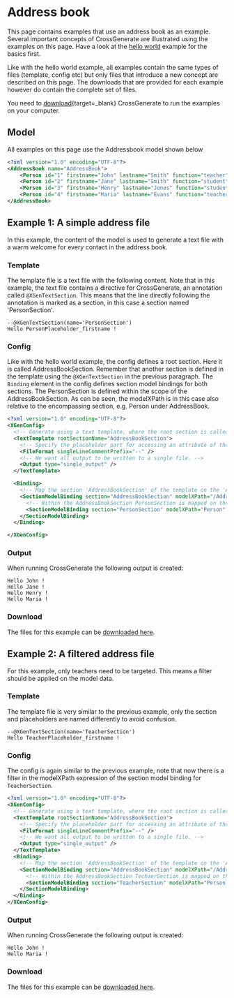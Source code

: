 # Address book

This page contains examples that use an address book as an example.
Several important concepts of CrossGenerate are illustrated using the examples on this page. Have a look at the [hello world](./helloworld.md) example for the basics first.

Like with the hello world example, all examples contain the same types of files (template, config etc) but only files that introduce a new concept are described on this page.
The downloads that are provided for each example however do contain the complete set of files.

You need to [download](https://generate.x-breeze.com/download/){target=_blank} CrossGenerate to run the examples on your computer.

## Model
All examples on this page use the Addressbook model shown below

```xml
<?xml version="1.0" encoding="UTF-8"?>
<AddressBook name="AddressBook">
    <Person id="1" firstname="John" lastname="Smith" function="teacher" />
    <Person id="2" firstname="Jane" lastname="Smith" function="student" />
    <Person id="3" firstname="Henry" lastname="Jones" function="student" />
    <Person id="4" firstname="Maria" lastname="Evans" function="teacher" />
</AddressBook>
```

## Example 1: A simple address file
In this example, the content of the model is used to generate a text file with a warm welcome for every contact in the address book.

### Template
The template file is a text file with the following content. Note that in this example, the text file contains a directive for CrossGenerate, an annotation called `@XGenTextSection`. This means that the line directly following the annotation is marked as a section, in this case a section named 'PersonSection'.

```
--@XGenTextSection(name='PersonSection')
Hello PersonPlaceholder_firstname !

```

### Config
Like with the hello world example, the config defines a root section. Here it is called AddressBookSection. Remember that another section is defined in the template using the `@XGenTextSection` in the previous paragraph.
The `Binding` element in the config defines section model bindings for both sections. The PersonSection is defined within the scope of the AddressBookSection. As can be seen, the modelXPath is in this case also relative to the encompassing section, e.g. Person under AddressBook.

```xml
<?xml version="1.0" encoding="UTF-8"?>
<XGenConfig>  
  <!-- Generate using a text template, where the root section is called 'AddressBookSection'.  -->
  <TextTemplate rootSectionName="AddressBookSection">
    <!-- Specify the placeholder part for accessing an attribute of the mapped model element. -->
    <FileFormat singleLineCommentPrefix="--" />
    <!-- We want all output to be written to a single file. -->
    <Output type="single_output" />
  </TextTemplate>

  <Binding>
    <!-- Map the section 'AddressBookSection' of the template on the 'AddressBook' element of the model and scan the section in the template for the 'AddressBookPlaceholder'. -->
    <SectionModelBinding section="AddressBookSection" modelXPath="/AddressBook" placeholderName="AddressBookPlaceholder">
      <!-- Within the AddressBookSection PersonSection is mapped on the 'Person' element of the model. -->
      <SectionModelBinding section="PersonSection" modelXPath="Person" placeholderName="PersonPlaceholder" />
    </SectionModelBinding>
  </Binding>

</XGenConfig>
```

### Output
When running CrossGenerate the following output is created:
```
Hello John !
Hello Jane !
Hello Henry !
Hello Maria !
```

### Download
The files for this example can be [downloaded here](./002_AddressBook.zip).


## Example 2: A filtered address file
For this example, only teachers need to be targeted. This means a filter should be applied on the model data.

### Template
The template file is very similar to the previous example, only the section and placeholders are named differently to avoid confusion.
```
--@XGenTextSection(name='TeacherSection')
Hello TeacherPlaceholder_firstname !

```

### Config
The config is again similar to the previous example, note that now there is a filter in the modelXPath expression of the section model binding for `TeacherSection`.

```xml
<?xml version="1.0" encoding="UTF-8"?>
<XGenConfig>  
  <!-- Generate using a text template, where the root section is called 'AddressBookSection'.  -->
  <TextTemplate rootSectionName="AddressBookSection">
    <!-- Specify the placeholder part for accessing an attribute of the mapped model element. -->
    <FileFormat singleLineCommentPrefix="--" />
    <!-- We want all output to be written to a single file. -->
    <Output type="single_output" />
  </TextTemplate>
  <Binding>
    <!-- Map the section 'AddressBookSection' of the template on the 'AddressBook' element of the model and scan the section in the template for the 'AddressBookPlaceholder'. -->
    <SectionModelBinding section="AddressBookSection" modelXPath="/AddressBook" placeholderName="AddressBookPlaceholder">
      <!-- Within the AddressBookSection TechaerSection is mapped on the 'Person' element of the model, for persons that have teacher as their function. -->
      <SectionModelBinding section="TeacherSection" modelXPath="Person[@function='teacher']" placeholderName="TeacherPlaceholder"/>
    </SectionModelBinding>
  </Binding>
</XGenConfig>
```

### Output
When running CrossGenerate the following output is created:
```
Hello John !
Hello Maria !
```

### Download
The files for this example can be [downloaded here](./003_AddressBook_filter.zip).